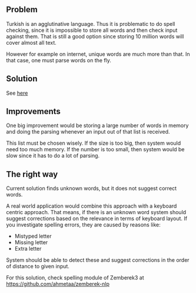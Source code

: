 ## Problem ##
Turkish is an agglutinative language. Thus it is problematic to do spell checking, since it is impossible to
store all words and then check input against them. That is still a good option since storing 10 million words
will cover almost all text.

However for example on internet, unique words are much more than that. In that case, one must parse words on the fly.

## Solution ##

See [here](/core/src/doc/org/trnltk/cookbook/spellcheck/SpellChecker.java)

## Improvements ##
One big improvement would be storing a large number of words in memory and doing the parsing whenever an input out of that
list is received.

This list must be chosen wisely. If the size is too big, then system would need too much memory.
If the number is too small, then system would be slow since it has to do a lot of parsing.

## The right way ##
Current solution finds unknown words, but it does not suggest correct words.

A real world application would combine this approach with a keyboard centric approach.
That means, if there is an unknown word system should suggest corrections based on the relevance in terms of keyboard
layout. If you investigate spelling errors, they are caused by reasons like:
* Mistyped letter
* Missing letter
* Extra letter

System should be able to detect these and suggest corrections in the order of distance to given input.

For this solution, check spelling module of Zemberek3 at https://github.com/ahmetaa/zemberek-nlp

